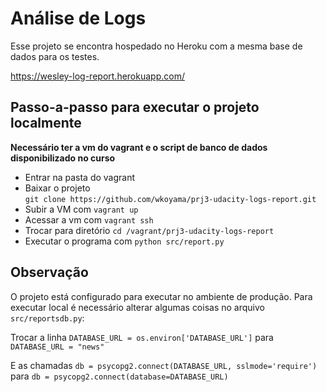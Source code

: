 
# Análise de Logs

Esse projeto se encontra hospedado no Heroku com a mesma base de dados para os testes.

https://wesley-log-report.herokuapp.com/

## Passo-a-passo para executar o projeto localmente

 **Necessário ter a vm do vagrant e o script de banco de dados disponibilizado no curso**

- Entrar na pasta do vagrant
- Baixar o projeto  
`git clone https://github.com/wkoyama/prj3-udacity-logs-report.git`
- Subir a VM com `vagrant up`
- Acessar a vm com `vagrant ssh`
- Trocar para diretório `cd /vagrant/prj3-udacity-logs-report`
- Executar o programa com `python src/report.py`

## Observação

O projeto está configurado para executar no ambiente de produção.
Para executar local é necessário alterar algumas coisas no arquivo `src/reportsdb.py`:

Trocar a linha
```DATABASE_URL = os.environ['DATABASE_URL']```
para 
```DATABASE_URL = "news"```

E as chamadas 
```db = psycopg2.connect(DATABASE_URL, sslmode='require')```
para 
```db = psycopg2.connect(database=DATABASE_URL)```